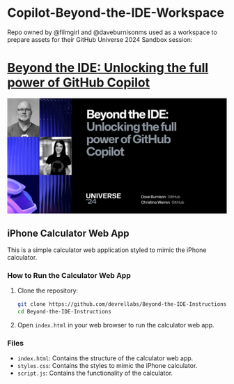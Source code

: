 # Copilot-Beyond-the-IDE-Workspace
Repo owned by @filmgirl and @daveburnisonms used as a workspace to prepare assets for their GitHub Universe 2024 Sandbox session: 

# [Beyond the IDE: Unlocking the full power of GitHub Copilot](https://reg.githubuniverse.com/flow/github/universe24/attendee-portal/page/sessioncatalog/session/1723144353129001tNUA)

![Speaker Card](./Images/Beyond-the-IDE-Speaker-Card.png?raw=true "Speaker Card")  

## iPhone Calculator Web App

This is a simple calculator web application styled to mimic the iPhone calculator.

### How to Run the Calculator Web App

1. Clone the repository:
   ```bash
   git clone https://github.com/devrellabs/Beyond-the-IDE-Instructions.git
   cd Beyond-the-IDE-Instructions
   ```

2. Open `index.html` in your web browser to run the calculator web app.

### Files

- `index.html`: Contains the structure of the calculator web app.
- `styles.css`: Contains the styles to mimic the iPhone calculator.
- `script.js`: Contains the functionality of the calculator.
